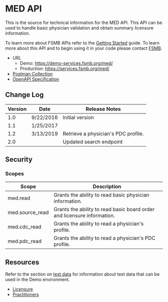 # MED API

This is the source for technical information for the MED API. This API can be used to handle basic physician validation and obtain summary licensure information. 

To learn more about FSMB APIs refer to the [Getting Started](https://github.com/fsmb/api-docs) guide. To learn more about this API and to begin using it in your code please contact [FSMB](mailto:pdc@fsmb.org).

- URL
  - Demo: https://demo-services.fsmb.org/med/
  - Production: https://services.fsmb.org/med/
- [Postman Collection](https://www.getpostman.com/collections/6e516f589dd5706a821d)
- [OpenAPI Specification](https://demo-services.fsmb.org/med/_swagger/v1)

## Change Log

| Version | Date | Release Notes |
| - | - | -|
| 1.0 | 9/22/2016 | Initial version |
| 1.1 | 1/25/2017 | |
| 1.2 | 3/13/2019 | Retrieve a physician's PDC profile. |
| 2.0 |  | Updated search endpoint | 

## Security

### Scopes 

| Scope | Description |
| - | - |
| med.read | Grants the ability to read basic physician information. |
| med.source_read | Grants the ability to read basic board order and licensure information. |
| med.cdc_read | Grants the ability to read a physician's profile. |
| med.pdc_read | Grants the ability to read a physician's PDC profile. |

## Resources

Refer to the section on [test data](docs/test-data.md) for information about test data that can be used in the Demo environment.

- [Licensure](docs/licensure/README.md)
- [Practitioners](docs/practitioners/README.md)
